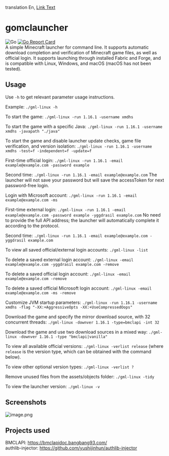 translation
En, [Link Text](/README.md)

# gomclauncher
![Go](https://github.com/xmdhs/gomclauncher/workflows/Go/badge.svg) [![Go Report Card](https://goreportcard.com/badge/github.com/xmdhs/gomclauncher)](https://goreportcard.com/report/github.com/xmdhs/gomclauncher)  
A simple Minecraft launcher for command line. It supports automatic download completion and verification of Minecraft game files, as well as official login. It supports launching through installed Fabric and Forge, and is compatible with Linux, Windows, and macOS (macOS has not been tested).

## Usage
Use `-h` to get relevant parameter usage instructions.

Example: `./gml-linux -h`

To start the game: `./gml-linux -run 1.16.1 -username xmdhs`

To start the game with a specific Java: `./gml-linux -run 1.16.1 -username xmdhs -javapath "./java"`

To start the game and disable launcher update checks, game file verification, and version isolation: `./gml-linux -run 1.16.1 -username xmdhs -test=f -independent=f -update=f`

First-time official login: `./gml-linux -run 1.16.1 -email example@example.com -password example`

Second time: `./gml-linux -run 1.16.1 -email example@example.com` The launcher will not save your password but will save the accessToken for next password-free login.

Login with Microsoft account: `./gml-linux -run 1.16.1 -email example@example.com -ms`

First-time external login: `./gml-linux -run 1.16.1 -email example@example.com -password example -yggdrasil example.com` No need to provide the full API address; the launcher will automatically complete it according to the protocol.

Second time: `./gml-linux -run 1.16.1 -email example@example.com -yggdrasil example.com`

To view all saved official/external login accounts: `./gml-linux -list`

To delete a saved external login account: `./gml-linux -email example@example.com -yggdrasil example.com -remove`

To delete a saved official login account: `./gml-linux -email example@example.com -remove`

To delete a saved official Microsoft login account: `./gml-linux -email example@example.com -ms -remove`

Customize JVM startup parameters: `./gml-linux -run 1.16.1 -username xmdhs -flag "-XX:+AggressiveOpts -XX:+UseCompressedOops"`

Download the game and specify the mirror download source, with 32 concurrent threads: `./gml-linux -downver 1.16.1 -type=bmclapi -int 32`

Download the game and use two download sources in a mixed way: `./gml-linux -downver 1.16.1 -type "bmclapi|vanilla"`

To view all available official versions: `./gml-linux -verlist release` (where `release` is the version type, which can be obtained with the command below).

To view other optional version types: `./gml-linux -verlist ?`

Remove unused files from the assets/objects folder: `./gml-linux -tidy`

To view the launcher version: `./gml-linux -v`

## Screenshots
![image.png](https://i.loli.net/2020/07/02/E7ZcBCGfo1v46kI.png)

## Projects used
BMCLAPI: https://bmclapidoc.bangbang93.com/  
authlib-injector: https://github.com/yushijinhun/authlib-injector

